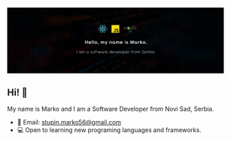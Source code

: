 [![Header](https://github.com/marko-stupin/marko-stupin/blob/main/banner.png?raw=true "Header")](https://github.com/marko-stupin)

## Hi! 👋
My name is Marko and I am a Software Developer from Novi Sad, Serbia.

- 📧 Email: stupin.marko56@gmail.com
- 💻 Open to learning new programing languages and frameworks.

<!--
**marko-stupin/marko-stupin** is a ✨ _special_ ✨ repository because its `README.md` (this file) appears on your GitHub profile.

Here are some ideas to get you started:

- 🔭 I’m currently working on ...
- 🌱 I’m currently learning ...
- 👯 I’m looking to collaborate on ...
- 🤔 I’m looking for help with ...
- 💬 Ask me about ...
- 📫 How to reach me: ...
- 😄 Pronouns: ...
- ⚡ Fun fact: ...
-->
